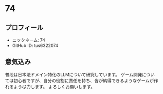 # 74

## プロフィール

- ニックネーム: 74
- GitHub ID: tus6322074
## 意気込み

普段は日本法ドメイン特化のLLMについて研究しています。
ゲーム開発については初心者ですが、自分の役割に責任を持ち、皆が納得できるようなゲームが作れるよう尽力します。
よろしくお願いします。